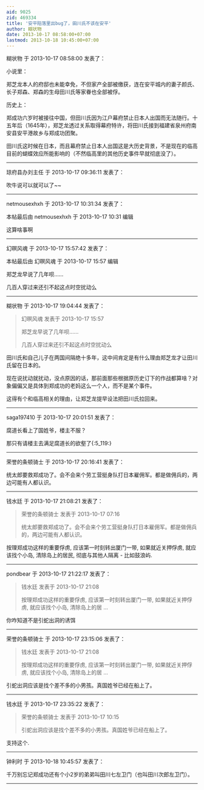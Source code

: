 ```yaml
---
aid: 9025
zid: 469334
title: '安平陷落里出bug了，田川氏不该在安平'
author: 糊状物
date: 2013-10-17 08:58:00+07:00
lastmod: 2013-10-18 10:45:00+07:00
---
```


糊状物 于 2013-10-17 08:58:00 发表了：

小说里：



郑芝龙本人的府邸也未能幸免，不但家产全部被缴获，连在安平城内的妻子颜氏、长子郑森、郑森的生母田川氏等家眷也全部被俘。



历史上：



郑成功六岁时被接往中国，但田川氏因为江户幕府禁止日本人出国而无法随行。十五年后（1645年），郑芝龙透过关系取得幕府特许，将田川氏接到福建省泉州府南安县安平港故乡与郑成功团聚。



田川氏这时候在日本，而且幕府禁止日本人出国这是大历史背景，不是现在的临高目前的蝴蝶效应所能影响的（不然临高里的其他历史事件早就彻底没了）。

---------

琼府县办刘主任 于 2013-10-17 09:36:11 发表了：

吹牛说可以就可以了~~

---------

netmousexhxh 于 2013-10-17 10:31:34 发表了：

本帖最后由 netmousexhxh 于 2013-10-17 10:31 编辑 

这算啥事啊

---------

幻暝风魂 于 2013-10-17 15:57:42 发表了：

本帖最后由 幻暝风魂 于 2013-10-17 15:57 编辑 

郑芝龙早说了几年呗……

几百人穿过来还引不起这点时空扰动么

---------

糊状物 于 2013-10-17 19:04:44 发表了：

> 幻暝风魂 发表于 2013-10-17 15:57
> 
> 郑芝龙早说了几年呗……
> 
> 几百人穿过来还引不起这点时空扰动么



田川氏和自己儿子在两国间隔绝十多年，这中间肯定是有什么理由郑芝龙才让田川氏留在日本的。

现在说扰动就扰动，没点原因的话，那前面那些根据原历史订下的作战都算啥？对象偏偏又是具体到郑成功的老妈这么一个人，而不是某个事件。

这得有个和临高相关的理由，让郑芝龙提早设法把田川氏拉回来。

---------

saga197410 于 2013-10-17 20:01:51 发表了：

腐道长看上了国姓爷，楼主不服？

那只有请楼主去满足腐道长的欲壑了{:5\_119:}

---------

荣誉的条顿骑士 于 2013-10-17 20:16:41 发表了：

统太郎要救郑成功了。会不会来个劳工营挺身队打日本雇佣军。都是做佣兵的，两边可能有人都认识。

---------

钱水廷 于 2013-10-17 21:08:21 发表了：

> 荣誉的条顿骑士 发表于 2013-10-17 07:16
> 
> 统太郎要救郑成功了。会不会来个劳工营挺身队打日本雇佣军。都是做佣兵的，两边可能有人都认识。



按理郑成功这样的重要俘虏, 应该第一时刻转出厦门一带, 如果就近关押俘虏, 就应该找个小岛, 清除岛上的居民, 彻底与其他人隔离 \- 比如鼓浪屿.

---------

pondbear 于 2013-10-17 21:22:17 发表了：

> 钱水廷 发表于 2013-10-17 21:08
> 
> 按理郑成功这样的重要俘虏, 应该第一时刻转出厦门一带, 如果就近关押俘虏, 就应该找个小岛, 清除岛上的居 ...



你咋知道不是引蛇出洞的诱饵

---------

荣誉的条顿骑士 于 2013-10-17 23:15:06 发表了：

> 钱水廷 发表于 2013-10-17 21:08
> 
> 按理郑成功这样的重要俘虏, 应该第一时刻转出厦门一带, 如果就近关押俘虏, 就应该找个小岛, 清除岛上的居 ...



引蛇出洞应该是找个差不多的小男孩。真国姓爷已经在船上了。

---------

钱水廷 于 2013-10-17 23:35:22 发表了：

> 荣誉的条顿骑士 发表于 2013-10-17 10:15
> 
> 引蛇出洞应该是找个差不多的小男孩。真国姓爷已经在船上了。



支持这个.

---------

钟利时 于 2013-10-18 10:45:57 发表了：

千万别忘记郑成功还有个小2岁的弟弟叫田川七左卫门（也叫田川次郎左卫门）。

---------

